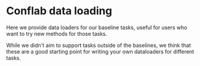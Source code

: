 # Conflab data loading

Here we provide data loaders for our baseline tasks, useful for users who want to try new methods for those tasks.

While we didn't aim to support tasks outside of the baselines, we think that these are a good starting point for writing your own dataloaders for different tasks.